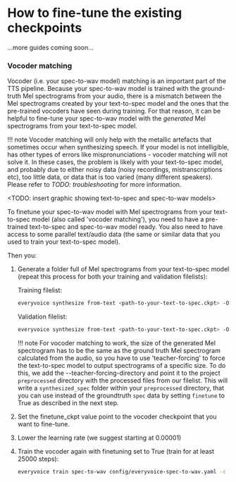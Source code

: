 # How to fine-tune the existing checkpoints

...more guides coming soon...

### Vocoder matching

Vocoder (i.e. your spec-to-wav model) matching is an important part of the TTS pipeline. Because your spec-to-wav model is trained with the ground-truth Mel spectrograms from your audio, there is a mismatch between the Mel spectrograms created by your text-to-spec model and the ones that the pre-trained vocoders have seen during training. For that reason, it can be helpful to fine-tune your spec-to-wav model with the _generated_ Mel spectrograms from your text-to-spec model.

!!! note
    Vocoder matching will only help with the metallic artefacts that sometimes occur when synthesizing speech. If your model is not intelligible, has other types of errors like mispronunciations - vocoder matching will not solve it. In these cases, the problem is likely with your text-to-spec model, and probably due to either noisy data (noisy recordings, mistranscriptions etc), too little data, or data that is too varied (many different speakers). Please refer to *TODO: troubleshooting* for more information.

<TODO: insert graphic showing text-to-spec and spec-to-wav models>

To finetune your spec-to-wav model with Mel spectrograms from your text-to-spec model (also called 'vocoder matching'), you need to have a pre-trained text-to-spec and spec-to-wav model ready. You also need to have access to some parallel text/audio data (the same or similar data that you used to train your text-to-spec model).

Then you:

1. Generate a folder full of Mel spectrograms from your text-to-spec model (repeat this process for both your training and validation filelists):

    Training filelist:

    ```bash
    everyvoice synthesize from-text <path-to-your-text-to-spec.ckpt> -O spec --filelist <path-to-your-training-filelist.psv> --teacher-forcing-directory <path-to-your-preprocessed-directory> --output-dir <path-to-your-preprocessed-directory>
    ```

    Validation filelist:

    ```bash
    everyvoice synthesize from-text <path-to-your-text-to-spec.ckpt> -O spec --filelist <path-to-your-validation-filelist.psv> --teacher-forcing-directory <path-to-your-preprocessed-directory> --output-dir <path-to-your-preprocessed-directory>
    ```

    !!! note
        For vocoder matching to work, the size of the generated Mel spectrogram has to be the same as the ground truth Mel spectrogram calculated from the audio, so you have to use 'teacher-forcing' to force the text-to-spec model to output spectrograms of a specific size. To do this, we add the --teacher-forcing-directory and point it to the project `preprocessed` directory with the processed files from our filelist. This will write a `synthesized_spec` folder within your `preprocessed` directory, that you can use instead of the groundtruth `spec` data by setting `finetune` to True as described in the next step.

2. Set the finetune_ckpt value point to the vocoder checkpoint that you want to fine-tune.

3. Lower the learning rate (we suggest starting at 0.00001)

4. Train the vocoder again with finetuning set to True (train for at least 25000 steps):

    ```bash
    everyvoice train spec-to-wav config/everyvoice-spec-to-wav.yaml -c training.finetune=True
    ```
